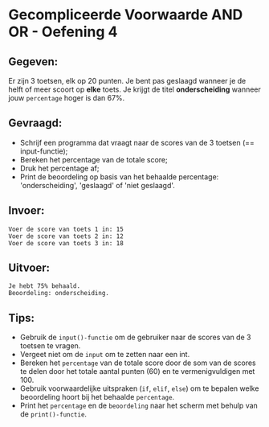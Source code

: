 # Gecompliceerde Voorwaarde AND OR - Oefening 4

## Gegeven: 
Er zijn 3 toetsen, elk op 20 punten.
Je bent pas geslaagd wanneer je de helft of meer scoort op **elke** toets.
Je krijgt de titel **onderscheiding** wanneer jouw `percentage` hoger is dan 67%. 

## Gevraagd:
* Schrijf een programma dat vraagt naar de scores van de 3 toetsen (== input-functie);
* Bereken het percentage van de totale score;
* Druk het percentage af;
* Print de beoordeling op basis van het behaalde percentage: 'onderscheiding', 'geslaagd' of 'niet geslaagd'.

## Invoer:
```
Voer de score van toets 1 in: 15
Voer de score van toets 2 in: 12
Voer de score van toets 3 in: 18

```

## Uitvoer: 
```
Je hebt 75% behaald.
Beoordeling: onderscheiding.

```

## Tips: 
* Gebruik de `input()-functie` om de gebruiker naar de scores van de 3 toetsen te vragen. 
* Vergeet niet om de `input` om te zetten naar een int.
* Bereken het `percentage` van de totale score door de som van de scores te delen door het totale aantal punten (60) en te vermenigvuldigen met 100.
* Gebruik voorwaardelijke uitspraken (`if`, `elif`, `else`) om te bepalen welke beoordeling hoort bij het behaalde `percentage`.
* Print het `percentage` en de `beoordeling` naar het scherm met behulp van de `print()-functie`.